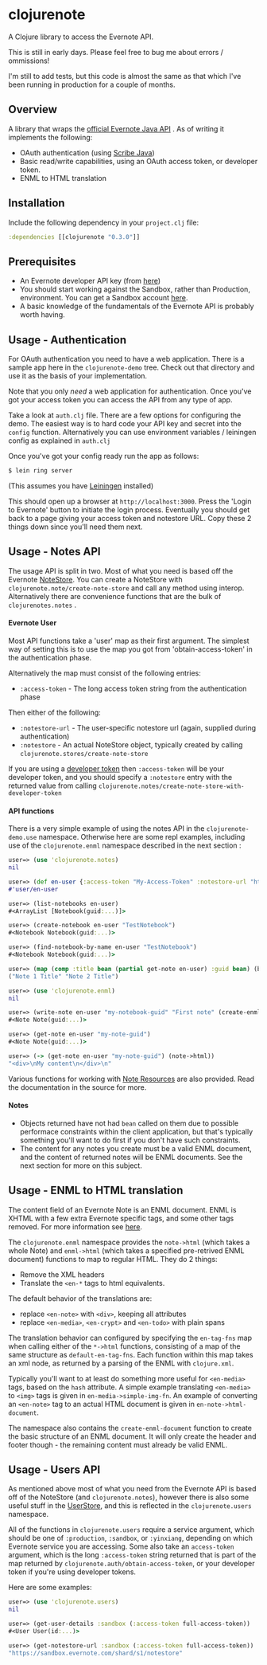clojurenote
===========

A Clojure library to access the Evernote API. 

This is still in early days. Please feel free to bug me about errors / ommissions!

I'm still to add tests, but this code is almost the same as that which I've been running in production for a couple of months.

Overview
-------------

A library that wraps the [official Evernote Java API](https://github.com/evernote/evernote-sdk-java) . As of writing it implements the following:

* OAuth authentication (using [Scribe Java](https://github.com/fernandezpablo85/scribe-java))
* Basic read/write capabilities, using an OAuth access token, or developer token.
* ENML to HTML translation

Installation
-------------

Include the following dependency in your `project.clj` file:

```clojure
:dependencies [[clojurenote "0.3.0"]]
```

Prerequisites
---------------

* An Evernote developer API key (from [here](http://dev.evernote.com/doc/))
* You should start working against the Sandbox, rather than Production, environment. You can get a Sandbox account [here](https://sandbox.evernote.com/Registration.action).
* A basic knowledge of the fundamentals of the Evernote API is probably worth having.

Usage - Authentication
-------------------------

For OAuth authentication you need to have a web application. There is a sample app here in the `clojurenote-demo` tree. Check out that directory and use it as the basis of your implementation.

Note that you only *need* a web application for authentication. Once you've got your access token you can access the API from any type of app.

Take a look at `auth.clj` file. There are a few options for configuring the demo. The easiest way is to hard code your API key and secret into the `config` function. Alternatively you can use environment variables / leiningen config as explained in `auth.clj`

Once you've got your config ready run the app as follows:

```bash
$ lein ring server
```
(This assumes you have [Leiningen](http://leiningen.org/) installed)

This should open up a browser at `http://localhost:3000`. Press the 'Login to Evernote' button to initiate the login process. Eventually you should get back to a page giving your
access token and notestore URL. Copy these 2 things down since you'll need them next.

Usage - Notes API
------------------------

The usage API is split in two. Most of what you need is based off the Evernote [NoteStore](http://dev.evernote.com/doc/reference/javadoc/com/evernote/edam/notestore/NoteStore.Client.html). You can create a NoteStore with `clojurenote.note/create-note-store` and call any method using interop. Alternatively there are convenience functions that are the bulk of `clojurenotes.notes` .

#### Evernote User

Most API functions take a 'user' map as their first argument. The simplest way of setting this is to use the map you got from 'obtain-access-token' in the authentication phase.

Alternatively the map must consist of the following entries:

* `:access-token` - The long access token string from the authentication phase

Then either of the following:

* `:notestore-url` - The user-specific notestore url (again, supplied during authentication)
* `:notestore` - An actual NoteStore object, typically created by calling `clojurenote.stores/create-note-store`

If you are using a [developer token](http://dev.evernote.com/doc/articles/authentication.php#devtoken) then `:access-token` will be your developer token, and you should specify a `:notestore` entry with the returned value from calling `clojurenote.notes/create-note-store-with-developer-token`

#### API functions

There is a very simple example of using the notes API in the `clojurenote-demo.use` namespace. Otherwise here are some repl examples, including use of the `clojurenote.enml` namespace described in the next section :

``` clj
user=> (use 'clojurenote.notes)
nil

user=> (def en-user {:access-token "My-Access-Token" :notestore-url "https://sandbox.evernote.com/shard/s1/notestore"})
#'user/en-user

user=> (list-notebooks en-user)
#<ArrayList [Notebook(guid:...)]>

user=> (create-notebook en-user "TestNotebook")
#<Notebook Notebook(guid:...)>

user=> (find-notebook-by-name en-user "TestNotebook")
#<Notebook Notebook(guid:...)>

user=> (map (comp :title bean (partial get-note en-user) :guid bean) (basic-notes-for-notebook en-user "my-notebook-guid"))
("Note 1 Title" "Note 2 Title")

user=> (use 'clojurenote.enml)
nil

user=> (write-note en-user "my-notebook-guid" "First note" (create-enml-document "My content") nil nil)
#<Note Note(guid:...)>

user=> (get-note en-user "my-note-guid")
#<Note Note(guid:...)>

user=> (-> (get-note en-user "my-note-guid") (note->html))
"<div>\nMy content\n</div>\n"
``` 

Various functions for working with [Note Resources](http://dev.evernote.com/doc/reference/javadoc/com/evernote/edam/type/Resource.html) are also provided. Read the documentation in the source for more.

#### Notes

* Objects returned have not had `bean` called on them due to possible performace constraints within the client application, but that's typically something you'll want to do first if you don't have such constraints.
* The content for any notes you create must be a valid ENML document, and the content of returned notes will be ENML documents. See the next section for more on this subject.

Usage - ENML to HTML translation
----------------------------------

The content field of an Evernote Note is an ENML document. ENML is XHTML with a few extra Evernote specific tags, and some other tags removed. For more information see [here](http://dev.evernote.com/doc/articles/enml.php).

The `clojurenote.enml` namespace provides the `note->html` (which takes a whole Note) and `enml->html` (which takes a specified pre-retrived ENML document) functions to map to regular HTML. They do 2 things:
- Remove the XML headers
- Translate the `<en-*` tags to html equivalents.

The default behavior of the translations are:
- replace `<en-note>` with `<div>`, keeping all attributes
- replace `<en-media>`, `<en-crypt>` and `<en-todo>` with plain spans

The translation behavior can configured by specifying the `en-tag-fns` map when calling either of the `*->html` functions, consisting of a map of the same structure as `default-en-tag-fns`. Each function within this map takes an xml node, as returned by a parsing of the ENML with `clojure.xml`. 

Typically you'll want to at least do something more useful for `<en-media>` tags, based on the `hash` attribute. A simple example translating `<en-media>` to `<img>` tags is given in `en-media->simple-img-fn`. An example of converting an `<en-note>` tag to an actual HTML document is given in `en-note->html-document`.

The namespace also contains the `create-enml-document` function to create the basic structure of an ENML document. It will only create the header and footer though - the remaining content must already be valid ENML.


Usage - Users API
------------------------

As mentioned above most of what you need from the Evernote API is based off of the NoteStore (and `clojurenote.notes`), however there is also some useful stuff in the [UserStore](http://dev.evernote.com/doc/reference/javadoc/com/evernote/edam/userstore/UserStore.Client.html), and this is reflected in the `clojurenote.users` namespace.

All of the functions in `clojurenote.users` require a service argument, which should be one of `:production`, `:sandbox`, or `:yinxiang`, depending on which Evernote service you are accessing. Some also take an `access-token` argument, which is the long `:access-token` string returned that is part of the map returned by `clojurenote.auth/obtain-access-token`, or your developer token if you're using developer tokens.

Here are some examples:

```clj
user=> (use 'clojurenote.users)
nil

user=> (get-user-details :sandbox (:access-token full-access-token))
#<User User(id:...)>

user=> (get-notestore-url :sandbox (:access-token full-access-token))
"https://sandbox.evernote.com/shard/s1/notestore"
```
